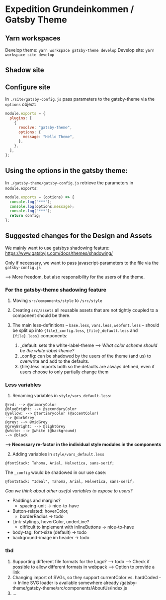 # Expedition Grundeinkommen / Gatsby Theme

## Yarn workspaces

Develop theme: `yarn workspace gatsby-theme develop`
Develop site: `yarn workspace site develop`

## Shadow site

## Configure site

In `./site/gatsby-config.js` pass parameters to the gatsby-theme via the `options` object:

```js
module.exports = {
  plugins: [
    {
      resolve: "gatsby-theme",
      options: {
        message: "Hello Theme",
      },
    },
  ],
};
```

## Using the options in the gatsby theme:

In `./gatsby-theme/gatsby-config.js` retrieve the parameters in `module.exports`:

```js
module.exports = (options) => {
  console.log("***");
  console.log(options.message);
  console.log("***");
  return config;
};
```

## Suggested changes for the Design and Assets

We mainly want to use gatsbys shadowing feature:
https://www.gatsbyjs.com/docs/themes/shadowing/

Only if necessary, we want to pass javascript-parameters to the file via the `gatsby-config.js`

--> More freedom, but also responsibility for the users of the theme.

### For the gatsby-theme shadowing feature

1. Moving `src/components/style` to `/src/style`
2. Creating `src/assets` all reusable assets that are not tightly coupled to a component should be there.
3. The main less-definitions – `base.less`, `vars.less`, `webfont.less` – should be split up into `{file}_config.less`, `{file}_default.less` and `{file}.less}` components:

   1. \_default: sets the white-label-theme --> _What color scheme should be the white-label-theme?_
   2. \_config: can be shadowed by the users of the theme (and us) to overwrite and add to the defaults.
   3. {file}.less imports both so the defaults are always defined, even if users choose to only partially change them

### Less variables

1. Renaming variables in `style/vars_default.less`:

```less
@red: --> @primaryColor
@blueBright: --> @secondaryColor
@yellow: --> @tertiarycolor (@accentColor)
--> @darkGrey
@grey: --> @midGrey
@greyBright: --> @lightGrey
@white: --> @white (@background)
--> @black
```

**--> Necessary re-factor in the individual style modules in the components**

2. Adding variables in `style/vars_default.less`

```less
@fontStack: Tahoma, Arial, Helvetica, sans-serif;
```

The `_config` would be shadowed in our use case:

```less
@fontStack: "Ideal", Tahoma, Arial, Helvetica, sans-serif;
```

_Can we think about other useful variables to expose to users?_

- Paddings and margins?
  - spacing-unit -> nice-to-have
- Button-related: hoverColor,
  - borderRadius -> todo
- Link-stylings, hoverColor, underLine?
  - difficult to implement with inlineButtons -> nice-to-have
- body-tag: font-size (default)
  -> todo
- background-image im header -> todo

### tbd

1. Supporting different file formats for the Logo?
   --> todo
   --> Check if possible to allow different formats in webpack
   --> Option to provide a link
2. Changing import of SVGs, so they support currentColor vs. hardCoded
   --> Inline SVG loader is available somewhere already
   /gatsby-theme/gatsby-theme/src/components/AboutUs/index.js
3. …
